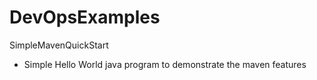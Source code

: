 # DevOpsExamples

SimpleMavenQuickStart
* Simple Hello World java program to demonstrate the maven features

